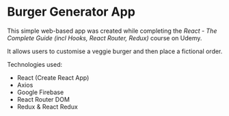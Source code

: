 # Burger Generator App

This simple web-based app was created while completing the *React - The Complete Guide (incl Hooks, React Router, Redux)* course on Udemy.

It allows users to customise a veggie burger and then place a fictional order.

Technologies used: 
- React (Create React App)
- Axios
- Google Firebase
- React Router DOM
- Redux & React Redux